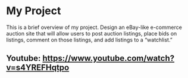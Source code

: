 # My Project

This is a brief overview of my project. Design an eBay-like e-commerce auction site that will allow users to post auction listings, place bids on listings, comment on those listings, and add listings to a “watchlist.”
## Youtube: https://www.youtube.com/watch?v=s4YREFHqtpo